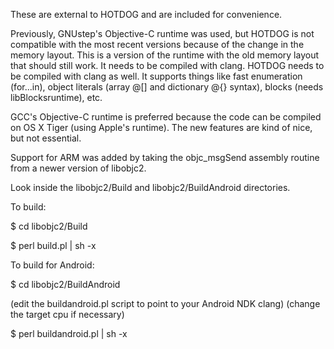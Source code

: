 These are external to HOTDOG and are included for convenience.

Previously, GNUstep's Objective-C runtime was used, but HOTDOG is not
compatible with the most recent versions because of the change in the
memory layout. This is a version of the runtime with the old memory
layout that should still work. It needs to be compiled with clang. HOTDOG
needs to be compiled with clang as well. It supports things like fast
enumeration (for...in), object literals (array @[] and dictionary @{}
syntax), blocks (needs libBlocksruntime), etc.

GCC's Objective-C runtime is preferred because the code can be compiled
on OS X Tiger (using Apple's runtime). The new features are kind of nice,
but not essential.

Support for ARM was added by taking the objc_msgSend assembly routine
from a newer version of libobjc2.

Look inside the libobjc2/Build and libobjc2/BuildAndroid directories.

To build:

$ cd libobjc2/Build

$ perl build.pl | sh -x

To build for Android:

$ cd libobjc2/BuildAndroid

(edit the buildandroid.pl script to point to your Android NDK clang)
(change the target cpu if necessary)

$ perl buildandroid.pl | sh -x


